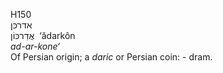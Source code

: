 H150  
אדרכּן  
אֲדַרכּוֹן ‎ ‘ădarkôn  
*ad-ar-kone‘*  
Of Persian origin; a *daric* or Persian coin: - dram.  
